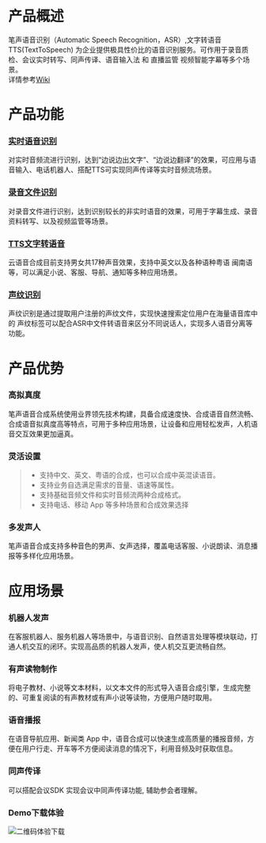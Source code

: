 
# 产品概述
笔声语音识别（Automatic Speech Recognition，ASR）,文字转语音TTS(TextToSpeech) 为企业提供极具性价比的语音识别服务。可作用于录音质检、会议实时转写、同声传译、语音输入法 和 直播监管 视频智能字幕等多个场景。  
详情参考[Wiki](https://github.com/zmeet-ai/AI-Cloud/wiki/AbcPen-%E4%BA%91%E6%9C%8D%E5%8A%A1)
# 产品功能
### [实时语音识别](https://github.com/zmeet-ai/AI-Cloud/tree/main/java)
对实时音频流进行识别，达到“边说边出文字”、“边说边翻译”的效果，可应用与语音输入、电话机器人、搭配TTS可实现同声传译等实时音频流场景。
### [录音文件识别](https://github.com/zmeet-ai/AI-Cloud/tree/main/java)
对录音文件进行识别，达到识别较长的非实时语音的效果，可用于字幕生成、录音资料转写、以及视频监管等场景。
### [TTS文字转语音](https://github.com/zmeet-ai/AI-Cloud/tree/main/java)
云语音合成目前支持男女共17种声音效果，支持中英文以及各种语种粤语 闽南语 等，可以满足小说、客服、导航、通知等多种应用场景。
### [声纹识别](https://github.com/zmeet-ai/AI-Cloud/tree/main/java)
声纹识别是通过提取用户注册的声纹文件，实现快速搜索定位用户在海量语音库中的 声纹标签可以配合ASR中文件转语音来区分不同说话人，实现多人语音分离等功能。

# 产品优势
### 高拟真度
笔声语音合成系统使用业界领先技术构建，具备合成速度快、合成语音自然流畅、合成语音拟真度高等特点，可用于多种应用场景，让设备和应用轻松发声，人机语音交互效果更加逼真。

### 灵活设置

>- 支持中文、英文、粤语的合成，也可以合成中英混读语音。
>- 支持业务自选满足需求的音量、语速等属性。
>- 支持基础音频文件和实时音频流两种合成格式。
>- 支持电话、移动 App 等多种场景和合成效果选择

### 多发声人
笔声语音合成支持多种音色的男声、女声选择，覆盖电话客服、小说朗读、消息播报等多样化应用场景。

# 应用场景
### 机器人发声

在客服机器人、服务机器人等场景中，与语音识别、自然语言处理等模块联动，打通人机交互的闭环。实现高品质的机器人发声，使人机交互更流畅自然。

### 有声读物制作

将电子教材、小说等文本材料，以文本文件的形式导入语音合成引擎，生成完整的、可重复阅读的有声教材或有声小说等读物，方便用户随时取用。

### 语音播报

在语音导航应用、新闻类 App 中，语音合成可以快速生成高质量的播报音频，方便在用户行走、开车等不方便阅读消息的情况下，利用音频及时获取信息。

### 同声传译

可以搭配会议SDK 实现会议中同声传译功能, 辅助参会者理解。

### Demo下载体验
![二维码体验下载](https://user-images.githubusercontent.com/38810579/210560237-7500f797-ed13-41d5-a932-5dd1cb79525f.png)
